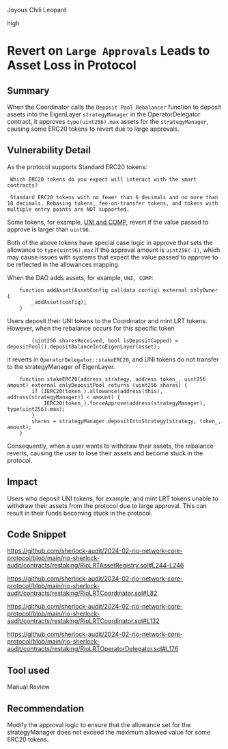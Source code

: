 Joyous Chili Leopard

high

# Revert on `Large Approvals` Leads to Asset Loss in Protocol

## Summary

When the Coordinator calls the `Deposit Pool Rebalancer` function to deposit assets into the EigenLayer `strategyManager` in the OperatorDelegator contract, it approves `type(uint256).max` assets for the `strategyManager`, causing some ERC20 tokens to revert due to large approvals.

## Vulnerability Detail

As the protocol supports Standard ERC20 tokens:


     Which ERC20 tokens do you expect will interact with the smart contracts?

     Standard ERC20 tokens with no fewer than 6 decimals and no more than 18 decimals. Rebasing tokens, fee-on-transfer tokens, and tokens with multiple entry points are NOT supported.

Some tokens, for example, [UNI and COMP](https://github.com/d-xo/weird-erc20?tab=readme-ov-file#revert-on-large-approvals--transfers), revert if the value passed to approve is larger than `uint96`.

Both of the above tokens have special case logic in approve that sets the allowance to `type(uint96).max` if the approval amount is `uint256(-1)`, which may cause issues with systems that expect the value passed to approve to be reflected in the allowances mapping.

When the DAO adds assets, for example, `UNI, COMP`:

```solidity
    function addAsset(AssetConfig calldata config) external onlyOwner {
        _addAsset(config);
    }
```

Users deposit their UNI tokens to the Coordinator and mint LRT tokens. However, when the rebalance occurs for this specific token

```solidity
        (uint256 sharesReceived, bool isDepositCapped) = depositPool().depositBalanceIntoEigenLayer(asset);
```

it reverts in `OperatorDelegator::stakeERC20`, and UNI tokens do not transfer to the strategyManager of EigenLayer.

```solidity
    function stakeERC20(address strategy, address token_, uint256 amount) external onlyDepositPool returns (uint256 shares) {
        if (IERC20(token_).allowance(address(this), address(strategyManager)) < amount) {
            IERC20(token_).forceApprove(address(strategyManager), type(uint256).max);
        }
        shares = strategyManager.depositIntoStrategy(strategy, token_, amount);
    }
```

Consequently, when a user wants to withdraw their assets, the rebalance reverts, causing the user to lose their assets and become stuck in the protocol.

## Impact

Users who deposit UNI tokens, for example, and mint LRT tokens unable to withdraw their assets from the protocol due to large approval. This can result in their funds becoming stuck in the protocol.

## Code Snippet

https://github.com/sherlock-audit/2024-02-rio-network-core-protocol/blob/main/rio-sherlock-audit/contracts/restaking/RioLRTAssetRegistry.sol#L244-L246

https://github.com/sherlock-audit/2024-02-rio-network-core-protocol/blob/main/rio-sherlock-audit/contracts/restaking/RioLRTCoordinator.sol#L82

https://github.com/sherlock-audit/2024-02-rio-network-core-protocol/blob/main/rio-sherlock-audit/contracts/restaking/RioLRTCoordinator.sol#L132

https://github.com/sherlock-audit/2024-02-rio-network-core-protocol/blob/main/rio-sherlock-audit/contracts/restaking/RioLRTOperatorDelegator.sol#L176

## Tool used

Manual Review

## Recommendation

Modify the approval logic to ensure that the allowance set for the strategyManager does not exceed the maximum allowed value for some ERC20 tokens.

